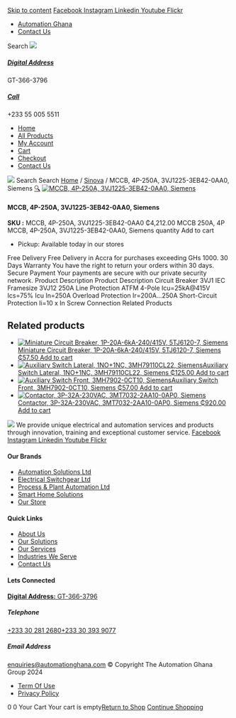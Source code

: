 [Skip to content](https://store.automationghana.com/product/mccb-4p-250a-3vj1225-3eb42-0aa0-siemens/#content)
[ Facebook ](https://www.facebook.com/automationgh/) [ Instagram ](https://www.instagram.com/automationgh/) [ Linkedin ](https://www.linkedin.com/company/the-automation-ghana-limited/) [ Youtube ](https://www.youtube.com/channel/UCurrRDUSm5oIW39VXjn1u0w) [ Flickr ](https://www.flickr.com/photos/181794037@N07/)
  * [ Automation Ghana ](https://automationghana.com)
  * [ Contact Us ](https://store.automationghana.com/contact/)


Search
[ ![](https://store.automationghana.com/wp-content/uploads/2024/04/Website-TAGG-Logo-BLUE.png) ](https://store.automationghana.com/)
[ ](https://maps.app.goo.gl/m4xeaagWCNbLk4jM6)
#####  [ Digital Address ](https://maps.app.goo.gl/m4xeaagWCNbLk4jM6)
GT-366-3796 
[ ](tel:+233550055511)
#####  [ Call ](tel:+233550055511)
+233 55 005 5511 
  * [Home](https://store.automationghana.com/)
  * [All Products](https://store.automationghana.com/shop/)
  * [My Account](https://store.automationghana.com/my-account/)
  * [Cart](https://store.automationghana.com/cart/)
  * [Checkout](https://store.automationghana.com/checkout/)
  * [Contact Us](https://store.automationghana.com/contact/)


[![](https://store.automationghana.com/wp-content/uploads/2024/04/AutomationGhana_logo_white.png)](https://store.automationghana.com)
Search
Search
[Home](https://store.automationghana.com) / [Sinova](https://store.automationghana.com/product-category/sinova-siemens/) / MCCB, 4P-250A, 3VJ1225-3EB42-0AA0, Siemens
[🔍](https://store.automationghana.com/product/mccb-4p-250a-3vj1225-3eb42-0aa0-siemens/)
[![MCCB, 4P-250A, 3VJ1225-3EB42-0AA0, Siemens](https://store.automationghana.com/wp-content/uploads/2025/03/mccb.jpg)](https://store.automationghana.com/wp-content/uploads/2025/03/mccb.jpg)
####  MCCB, 4P-250A, 3VJ1225-3EB42-0AA0, Siemens 
**SKU :** MCCB, 4P-250A, 3VJ1225-3EB42-0AA0 
₵4,212.00
MCCB 250A, 4P
MCCB, 4P-250A, 3VJ1225-3EB42-0AA0, Siemens quantity
Add to cart
  * Pickup: Available today in our stores


Free Delivery 
Free Delivery in Accra for purchases exceeding GHs 1000. 
30 Days Warranty 
You have the right to return your orders within 30 days. 
Secure Payment 
Your payments are secure with our private security network. 
Product Description
Product Description
Circuit Breaker 3VJ1 IEC Framesize 3VJ12 250A Line Protection ATFM 4-Pole Icu=25kA@415V Ics=75% Icu In=250A Overload Protection Ir=200A…250A Short-Circuit Protection Ii=10 x In Screw Connection
Related Products 
## Related products
  * [![Miniature Circuit Breaker, 1P-20A-6kA-240/415V, 5TJ6120-7, Siemens](https://store.automationghana.com/wp-content/uploads/2025/03/Miniature-Circuit-Breaker-300x300.jpg)Miniature Circuit Breaker, 1P-20A-6kA-240/415V, 5TJ6120-7, Siemens ₵57.50 ](https://store.automationghana.com/product/miniature-circuit-breaker-1p-20a-6ka-240-415v-5tj6120-7-siemens/)
[Add to cart](https://store.automationghana.com/product/mccb-4p-250a-3vj1225-3eb42-0aa0-siemens/?add-to-cart=24516)
  * [![Auxiliary Switch Lateral, 1NO+1NC, 3MH79110CL22, Siemens](https://store.automationghana.com/wp-content/uploads/2025/03/Aux-Switch-Lateral-300x300.jpg)Auxiliary Switch Lateral, 1NO+1NC, 3MH79110CL22, Siemens ₵125.00 ](https://store.automationghana.com/product/auxiliary-switch-lateral-1no1nc-3mh79110cl22-siemens/)
[Add to cart](https://store.automationghana.com/product/mccb-4p-250a-3vj1225-3eb42-0aa0-siemens/?add-to-cart=24506)
  * [![Auxiliary Switch Front, 3MH7902-0CT10, Siemens](https://store.automationghana.com/wp-content/uploads/2025/03/Aux-Switch-Front-300x300.jpg)Auxiliary Switch Front, 3MH7902-0CT10, Siemens ₵57.00 ](https://store.automationghana.com/product/auxiliary-switch-front-3mh7902-0ct10-siemens/)
[Add to cart](https://store.automationghana.com/product/mccb-4p-250a-3vj1225-3eb42-0aa0-siemens/?add-to-cart=24501)
  * [![Contactor, 3P-32A-230VAC, 3MT7032-2AA10-0AP0, Siemens](https://store.automationghana.com/wp-content/uploads/2025/03/P_IN01_XX_00058i.jpg)Contactor, 3P-32A-230VAC, 3MT7032-2AA10-0AP0, Siemens ₵920.00 ](https://store.automationghana.com/product/contactor-3p-32a-230vac-3mt7032-2aa10-0ap0-siemens/)
[Add to cart](https://store.automationghana.com/product/mccb-4p-250a-3vj1225-3eb42-0aa0-siemens/?add-to-cart=24489)


![](https://store.automationghana.com/wp-content/uploads/2024/04/AutomationGhana_logo_white.png)
We provide unique electrical and automation services and products through innovation, training and exceptional customer service.
[ Facebook ](https://www.facebook.com/automationgh/) [ Instagram ](https://www.instagram.com/automationgh/) [ Linkedin ](https://www.linkedin.com/company/the-automation-ghana-limited/) [ Youtube ](https://www.youtube.com/channel/UCurrRDUSm5oIW39VXjn1u0w) [ Flickr ](https://www.flickr.com/photos/181794037@N07/)
#### Our Brands
  * [ Automation Solutions Ltd ](https://store.automationghana.com/product/mccb-4p-250a-3vj1225-3eb42-0aa0-siemens/)
  * [ Electrical Switchgear Ltd ](https://store.automationghana.com/product/mccb-4p-250a-3vj1225-3eb42-0aa0-siemens/)
  * [ Process & Plant Automation Ltd ](https://store.automationghana.com/product/mccb-4p-250a-3vj1225-3eb42-0aa0-siemens/)
  * [ Smart Home Solutions ](https://store.automationghana.com/product/mccb-4p-250a-3vj1225-3eb42-0aa0-siemens/)
  * [ Our Store ](https://store.automationghana.com/product/mccb-4p-250a-3vj1225-3eb42-0aa0-siemens/)


#### Quick Links
  * [ About Us ](https://store.automationghana.com/product/mccb-4p-250a-3vj1225-3eb42-0aa0-siemens/)
  * [ Our Solutions ](https://store.automationghana.com/product/mccb-4p-250a-3vj1225-3eb42-0aa0-siemens/)
  * [ Our Services ](https://store.automationghana.com/product/mccb-4p-250a-3vj1225-3eb42-0aa0-siemens/)
  * [ Industries We Serve ](https://store.automationghana.com/product/mccb-4p-250a-3vj1225-3eb42-0aa0-siemens/)
  * [ Contact Us ](https://store.automationghana.com/product/mccb-4p-250a-3vj1225-3eb42-0aa0-siemens/)


#### Lets Connected
[**Digital Address:** GT-366-3796](https://maps.app.goo.gl/m4xeaagWCNbLk4jM6)
#####  Telephone 
[ +233 30 281 2680](tel:+233302812680)[+233 30 393 9077](https://store.automationghana.com/product/mccb-4p-250a-3vj1225-3eb42-0aa0-siemens/+233303939077)
#####  Email Address 
enquiries@automationghana.com 
© Copyright The Automation Ghana Group 2024
  * [ Term Of Use ](https://store.automationghana.com/product/mccb-4p-250a-3vj1225-3eb42-0aa0-siemens/)
  * [ Privacy Policy ](https://store.automationghana.com/product/mccb-4p-250a-3vj1225-3eb42-0aa0-siemens/)


0
0
Your Cart
Your cart is empty[Return to Shop](https://store.automationghana.com/shop/)
[Continue Shopping](https://store.automationghana.com/product/mccb-4p-250a-3vj1225-3eb42-0aa0-siemens/)
